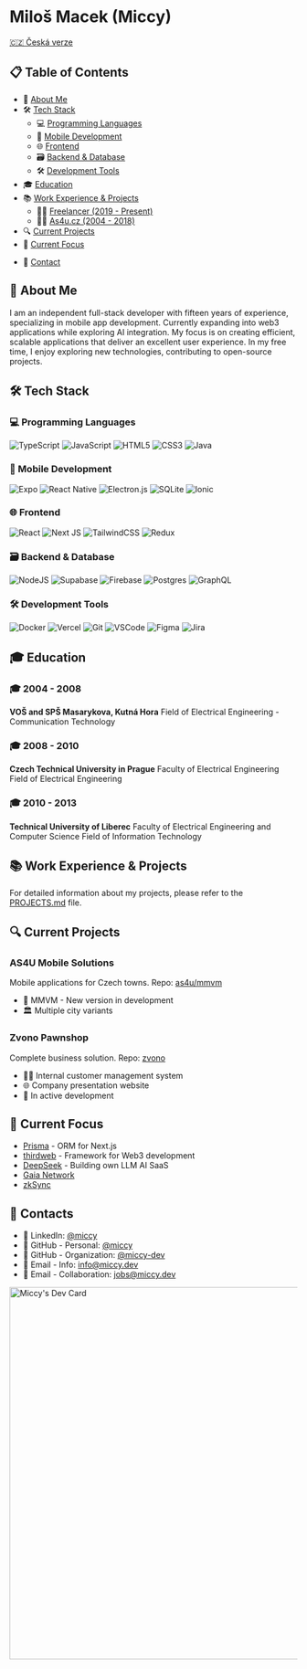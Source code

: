 # Miloš Macek (Miccy)

[🇨🇿 Česká verze](../cs/README.md)

<!-- This README.md will temporarily serve as my CV until I complete my new website. -->

## 📋 Table of Contents

- 🚀 [About Me](#-about-me)
- 🛠️ [Tech Stack](#-tech-stack)
  - 💻 [Programming Languages](#-programming-languages)
  - 📱 [Mobile Development](#-mobile-development)
  - 🌐 [Frontend](#-frontend)
  - 🗃️ [Backend & Database](#-backend--database)
  - 🛠️ [Development Tools](#-development-tools)
- 🎓 [Education](#-education)
- 📚 [Work Experience & Projects](#-work-experience--projects)
  - 👨‍💻 [Freelancer (2019 - Present)](#-freelancer-2019---present)
  - 👨‍💻 [As4u.cz (2004 - 2018)](#-as4ucz-2004---2018)
- 🔍 [Current Projects](#-current-projects)
- 🔗 [Current Focus](#-current-focus)
<!-- - 🏆 [Achievements](#-achievements) -->
<!-- - 📝 [Blog](#-blog) -->
<!-- - 💬 [Testimonials](#-testimonials) -->
- 📧 [Contact](#-contact)

## 🚀 About Me

I am an independent full-stack developer with fifteen years of experience, specializing in mobile app development. Currently expanding into web3 applications while exploring AI integration. My focus is on creating efficient, scalable applications that deliver an excellent user experience. In my free time, I enjoy exploring new technologies, contributing to open-source projects<!-- , and sharing my knowledge through blogging -->.

## 🛠️ Tech Stack

### 💻 Programming Languages

![TypeScript](https://img.shields.io/badge/typescript-%23007ACC.svg?style=for-the-badge&logo=typescript&logoColor=white)
![JavaScript](https://img.shields.io/badge/javascript-%23323330.svg?style=for-the-badge&logo=javascript&logoColor=%23F7DF1E)
![HTML5](https://img.shields.io/badge/html5-%23E34F26.svg?style=for-the-badge&logo=html5&logoColor=white)
![CSS3](https://img.shields.io/badge/css3-%231572B6.svg?style=for-the-badge&logo=css3&logoColor=white)
![Java](https://img.shields.io/badge/java-%23ED8B00.svg?style=for-the-badge&logo=openjdk&logoColor=white)

### 📱 Mobile Development

![Expo](https://img.shields.io/badge/expo-1C1E24?style=for-the-badge&logo=expo&logoColor=#D04A37)
![React Native](https://img.shields.io/badge/react_native-%2320232a.svg?style=for-the-badge&logo=react&logoColor=%2361DAFB)
![Electron.js](https://img.shields.io/badge/Electron-191970?style=for-the-badge&logo=Electron&logoColor=white)
![SQLite](https://img.shields.io/badge/sqlite-%2307405e.svg?style=for-the-badge&logo=sqlite&logoColor=white)
![Ionic](https://img.shields.io/badge/Ionic-%233880FF.svg?style=for-the-badge&logo=Ionic&logoColor=white)

### 🌐 Frontend

![React](https://img.shields.io/badge/react-%2320232a.svg?style=for-the-badge&logo=react&logoColor=%2361DAFB)
![Next JS](https://img.shields.io/badge/Next-black?style=for-the-badge&logo=next.js&logoColor=white)
![TailwindCSS](https://img.shields.io/badge/tailwindcss-%2338B2AC.svg?style=for-the-badge&logo=tailwind-css&logoColor=white)
![Redux](https://img.shields.io/badge/redux-%23593d88.svg?style=for-the-badge&logo=redux&logoColor=white)

### 🗃️ Backend & Database

![NodeJS](https://img.shields.io/badge/node.js-6DA55F?style=for-the-badge&logo=node.js&logoColor=white)
![Supabase](https://img.shields.io/badge/Supabase-3ECF8E?style=for-the-badge&logo=supabase&logoColor=white)
![Firebase](https://img.shields.io/badge/Firebase-039BE5?style=for-the-badge&logo=Firebase&logoColor=white)
![Postgres](https://img.shields.io/badge/postgres-%23316192.svg?style=for-the-badge&logo=postgresql&logoColor=white)
![GraphQL](https://img.shields.io/badge/-GraphQL-E10098?style=for-the-badge&logo=graphql&logoColor=white)

### 🛠️ Development Tools

![Docker](https://img.shields.io/badge/docker-%230db7ed.svg?style=for-the-badge&logo=docker&logoColor=white)
![Vercel](https://img.shields.io/badge/vercel-%23000000.svg?style=for-the-badge&logo=vercel&logoColor=white)
![Git](https://img.shields.io/badge/git-%23F05033.svg?style=for-the-badge&logo=git&logoColor=white)
![VSCode](https://img.shields.io/badge/VS%20Code-0078d7.svg?style=for-the-badge&logo=visual-studio-code&logoColor=white)
![Figma](https://img.shields.io/badge/figma-%23F24E1E.svg?style=for-the-badge&logo=figma&logoColor=white)
![Jira](https://img.shields.io/badge/jira-%230A0FFF.svg?style=for-the-badge&logo=jira&logoColor=white)

## 🎓 Education

### 🎓 2004 - 2008

**VOŠ and SPŠ Masarykova, Kutná Hora**
Field of Electrical Engineering - Communication Technology

### 🎓 2008 - 2010

**Czech Technical University in Prague**
Faculty of Electrical Engineering
Field of Electrical Engineering

### 🎓 2010 - 2013

**Technical University of Liberec**
Faculty of Electrical Engineering and Computer Science
Field of Information Technology

## 📚 Work Experience & Projects

For detailed information about my projects, please refer to the [PROJECTS.md](PROJECTS.md) file.

## 🔍 Current Projects

### AS4U Mobile Solutions

Mobile applications for Czech towns. Repo: [as4u/mmvm](https://github.com/miccy-dev/as4u/mmvm)

- 📱 MMVM - New version in development
- 🏛️ Multiple city variants

### Zvono Pawnshop

Complete business solution. Repo: [zvono](https://github.com/miccy-dev/zvono)

- 👨‍💼 Internal customer management system
- 🌐 Company presentation website
- 🚧 In active development

## 🔗 Current Focus

- [Prisma](https://www.prisma.io/) - ORM for Next.js
- [thirdweb](https://github.com/thirdweb-dev/js) - Framework for Web3 development
- [DeepSeek](https://www.deepseek.com/) - Building own LLM AI SaaS
- [Gaia Network](https://www.gaianetwork.io/)
- [zkSync](https://zksync.io/)
<!-- 
## 🏆 Achievements

- **Award Name** - Description of the achievement and its significance.
- **Another Award** - Details about the award and why it was received.
 -->
<!--  
## 📝 Blog

- [Blog Post Title](#) - A brief description of the blog post.
- [Another Blog Post](#) - A short summary of the content.
 -->
<!--  
## 💬 Testimonials

- **Client Name** - "Testimonial quote from the client about your work and performance."
- **Another Client** - "Another testimonial highlighting your skills and professionalism."
 -->
## 📧 Contacts

- 🔗 LinkedIn: [@miccy](https://www.linkedin.com/in/miccy)
- 🔗 GitHub - Personal: [@miccy](https://github.com/miccy)
- 🔗 GitHub - Organization: [@miccy-dev](https://github.com/miccy-dev)
- 📧 Email - Info: [info@miccy.dev](mailto:info@miccy.dev)
- 📧 Email - Collaboration: [jobs@miccy.dev](mailto:jobs@miccy.dev)

<a href="https://app.daily.dev/miccy"><img src="https://api.daily.dev/devcards/v2/U0R5XRwnYQG8wlO3t7DH3.png?type=wide&r=252" width="652" alt="Miccy's Dev Card"/></a>